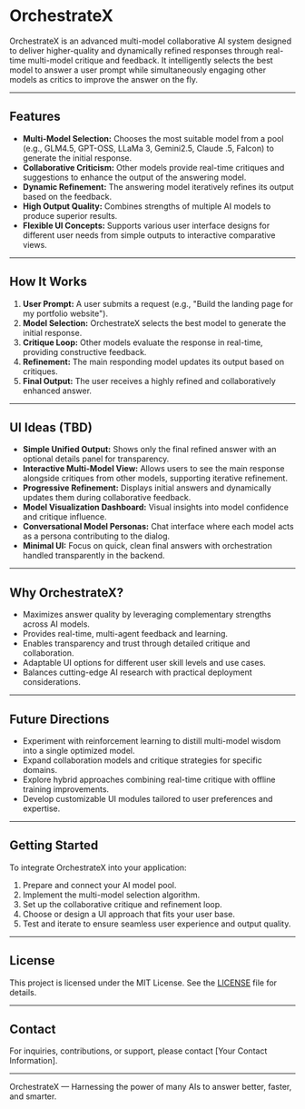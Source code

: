 # OrchestrateX

OrchestrateX is an advanced multi-model collaborative AI system designed to deliver higher-quality and dynamically refined responses through real-time multi-model critique and feedback. It intelligently selects the best model to answer a user prompt while simultaneously engaging other models as critics to improve the answer on the fly.

---

## Features

- **Multi-Model Selection:** Chooses the most suitable model from a pool (e.g., GLM4.5, GPT-OSS, LLaMa 3, Gemini2.5, Claude .5, Falcon) to generate the initial response.
- **Collaborative Criticism:** Other models provide real-time critiques and suggestions to enhance the output of the answering model.
- **Dynamic Refinement:** The answering model iteratively refines its output based on the feedback.
- **High Output Quality:** Combines strengths of multiple AI models to produce superior results.
- **Flexible UI Concepts:** Supports various user interface designs for different user needs from simple outputs to interactive comparative views.

---

## How It Works

1. **User Prompt:** A user submits a request (e.g., "Build the landing page for my portfolio website").
2. **Model Selection:** OrchestrateX selects the best model to generate the initial response.
3. **Critique Loop:** Other models evaluate the response in real-time, providing constructive feedback.
4. **Refinement:** The main responding model updates its output based on critiques.
5. **Final Output:** The user receives a highly refined and collaboratively enhanced answer.

---

## UI Ideas (TBD)

- **Simple Unified Output:** Shows only the final refined answer with an optional details panel for transparency.
- **Interactive Multi-Model View:** Allows users to see the main response alongside critiques from other models, supporting iterative refinement.
- **Progressive Refinement:** Displays initial answers and dynamically updates them during collaborative feedback.
- **Model Visualization Dashboard:** Visual insights into model confidence and critique influence.
- **Conversational Model Personas:** Chat interface where each model acts as a persona contributing to the dialog.
- **Minimal UI:** Focus on quick, clean final answers with orchestration handled transparently in the backend.

---

## Why OrchestrateX?

- Maximizes answer quality by leveraging complementary strengths across AI models.
- Provides real-time, multi-agent feedback and learning.
- Enables transparency and trust through detailed critique and collaboration.
- Adaptable UI options for different user skill levels and use cases.
- Balances cutting-edge AI research with practical deployment considerations.

---

## Future Directions

- Experiment with reinforcement learning to distill multi-model wisdom into a single optimized model.
- Expand collaboration models and critique strategies for specific domains.
- Explore hybrid approaches combining real-time critique with offline training improvements.
- Develop customizable UI modules tailored to user preferences and expertise.

---

## Getting Started

To integrate OrchestrateX into your application:

1. Prepare and connect your AI model pool.
2. Implement the multi-model selection algorithm.
3. Set up the collaborative critique and refinement loop.
4. Choose or design a UI approach that fits your user base.
5. Test and iterate to ensure seamless user experience and output quality.

---

## License

This project is licensed under the MIT License. See the [LICENSE](LICENSE) file for details.

---

## Contact  

For inquiries, contributions, or support, please contact [Your Contact Information].

---

OrchestrateX — Harnessing the power of many AIs to answer better, faster, and smarter.
